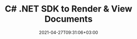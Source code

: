 ---
############################# Static ############################
layout: "product"
date: 2021-04-27T09:31:06+03:00
draft: false

product: "Viewer"
product_tag: "viewer"
platform: ".NET"
platform_tag: "net"

############################# Head ############################
head_title: ".NET Document Viewing Cloud SDK | Render PDF Word Excel Visio HTML"
head_description: ".NET document viewer Cloud SDK & REST APIs. Render 80+ file formats (PDF, Word, Excel, PPTX, Visio, Outlook) as images, HTML or PDF."

############################# Header ############################
title: "C# .NET SDK to Render & View Documents"
description: "REST API to build seamless document viewer .NET applications. Accurately render a wide range of file formats as images, HTML or PDF."
button:
    enable: true

############################# SubMenu ############################
submenu:
    enable: true
    
    left:
        img_alt: "GroupDocs.Viewer Cloud SDK for .NET"
        image: "/sdk/272x272/groupdocs_viewer-for-net.webp"
        product: "GroupDocs.Viewer"
        platform: ".NET"

    middle:
        button:
            # button loop
            - link: "#overview"
              text: "Overview"

            # button loop
            - link: "#features"
              text: "Features"

            

            # button loop
            - link: "https://docs.groupdocs.cloud/viewer/release-notes/"
              text: "Release Notes"

            # button loop
            - link: "https://purchase.groupdocs.cloud/pricing"
              text: "Pricing"

    right:
        link_download: "https://github.com/groupdocs-viewer-cloud/groupdocs-viewer-cloud-dotnet"
        link_learn: "https://docs.groupdocs.cloud/viewer/"
        link_buy: "https://docs.groupdocs.cloud/viewer/"

############################# Overview ############################
overview:
    enable: true
    content: |
      GroupDocs.Viewer SDK for .NET has been developed to help you quickly get started with our Document Viewer Cloud API. The SDK helps by providing a higher level of abstraction so that you don't need to know the details pertaining to handle the HTTP requests and responses of the REST APIs.

      Using the .NET SDK, you can utilize all the features of the API and can seamlessly enhance your application with the capability to render a variety of the industry-standard document formats. The SDK allows viewing a specific document in HTML, image, PDF or its original format with the flexibility to render the whole document, page by page or custom range of pages.
    tabs:
      enable: true     
      
      ## TAB ONE ##
      tab_one:
        description: |
          An overview GroupDocs.Viewer Cloud API.

        left:
          enable: true
          icon: "fa fa-cogs"
          title: "Supported Categories"
          content: |
            * Word, Excel, PowerPoint
            * Visio, Project, Outlook
            * OpenDocument
            * Images
            * CAD Drawing Image formats
            * PDF, XPS, Text, Web formats
            * OneNote & others
        right:
          enable: true
          icon: "fab fa-html5"
          title: "Feature Overview"
          content: |
            * Get Document Information
            * HTML Viewer
            * Image Viewer
            * PDF Viewer
            * Rotating & Reordering
            * Watermark Pages
            * Rendering Attachments
            
      
      ## TAB TWO ##
      tab_two:
        description: |
          GroupDocs.Viewer Cloud supports a number of document formats. Check out <a href="https://docs.groupdocs.cloud/viewer/supported-document-formats/">complete list</a>.

        left:
          enable: true
          table:
            # table loop
            - title: "Microsoft Office"
              content: |
                * **Word:** DOC, DOCX, DOCM, DOT, DOTX, DOTM
                * **Excel:** XLS, XLSX, XLSM, XLSB, XLTX, XLTM
                * **PowerPoint:**  PPT, PPTX, PPS, PPSX, PPSM, PPTM, POTX, POTM
                * **Visio:** VSD, VSDX, VSDM, VST, VSTX, VSTM, VSS, VSSX, VSSM, VDX, VSX, VTX, VDW
                * **Project:** MPP, MPT
                * **Outlook:** MSG, EML, PST, OST
                * **OneNote:** ONE

            

        right:
          enable: true
          table:
            # table loop
            - title: "Images, Graphics & Diagrams"
              content: |
                * **OpenDocument:** ODT, OTT, ODS, OTS, ODP, OTP, ODG
                * **Fixed Layout:** PDF, XPS
                * **eBook:** EPUB, MOBI
                * **Image Files:** BMP, GIF, ICO, JPG, JPEG, PNG, PSD, SVG, TIF, TIFF, Webp, DjVu, DNG, DCM (DICOM)
                * **JPEG2000:** JP2, J2C, J2K, JPF, JPX, JPM
                * **CAD:** DGN, DWF, DWG, DXF, IFC, STL
                * **Markup:** HTML, MHT, MHTML, XML
                * **Metafile:** WMF, EMF, CGM
                * **Apple Mail:** EMLX
                * **PostScript:** PS, EPS
                * **Other:** RTF, TXT, TEX, CSV, TSV, PCL
                
      ## TAB THREE ##
      tab_three:
        description: |
          If you do not want to use any of our SDKs or the required SDK is not available at the moment, you can still easily get started with GroupDocs.Viewer REST API while using your favorite language & platform.
        

############################# Features ############################
features:
    enable: true
    title: "Advanced Document Viewer REST API Features"

    feature:
      # feature loop
      - icon: "fab fa-html5"
        content: "Render documents as HTML5"

      # feature loop
      - icon: "fas fa-images"
        content: "Render documents as Image"

      # feature loop
      - icon: "fas fa-file-alt"
        content: "Rotate, reorder & watermark pages"
      
      # feature loop
      - icon: "fas fa-file-pdf"
        content: "Render documents as PDF"

      # feature loop
      - icon: "fas fa-paperclip"
        content: "Render document attachments"

      # feature loop
      - icon: "fas fa-lock"
        content: "APIs are secured and require authentication"

     

      

    more_feature:
      # more_feature_loop
      - title: "An Easy SDK for Developers Who Want to Save Time"
        content: |
          Using the GroupDocs Cloud APIs is quite simple as there is nothing to install. Simply create an account at GroupDocs Cloud and get your application information. Once you have the App SID & key, you are ready to give the GroupDocs Cloud REST APIs a try. The SDKs have been developed to facilitate the developers and to let them get started with our APIs real fast.
      # more_feature_loop
      - title: "Explore the Options for Document Presentation"
        content: |
          The cloud-based viewer API has the ability to display different document formats quickly, with just a few lines of code. Using the SDK for .NET you can use all these features of the API and render documents as PDF, HTML or images.
        
          Render the document with HTML view options - C#
          
          ```cs
          //Get your App SID, App Key and Storage Name at https://dashboard.groupdocs.cloud (free registration is required).
            var configuration = new Configuration(appSID, appKey);
            var apiInstance = new ViewerApi(configuration);
            var viewOptions = new ViewOptions()
            {
                FileInfo = new FileInfo()
                {
                    FilePath = "documents/doc.dwf",
                    Password = "",
                    StorageName = "Storage Name"
                },
                RenderOptions = new HtmlOptions()
                {
                    ExternalResources = true
                }
            };
            var request = new CreateViewRequest(viewOptions);
            var response = apiInstance.CreateView(request
          ```
      # more_feature_loop
      - title: "Flexible Rendering of Documents"
        content: "GroupDocs.Viewer is a powerful document viewer REST API that allows you to display various document formats in your applications. It allows document rendering for the whole document, page by page or custom range of pages."

      # more_feature_loop
      - title: "Security and Authentication"
        content: "The GroupDocs.Viewer Cloud API is secure and requires authentication. Users need to register at GroupDocs Cloud and get App SID and App Key. Authentication requests require a signature and AppSID query parameters or OAuth 2.0 authorization header."

############################# Support ############################
support:
    enable: true

############################# Solutions ############################
solutions:
    enable: true
    title: "GroupDocs.Viewer Cloud also offers individual document rendering SDKs for other popular languages as listed below:"

    solution:
        # solution loop
        - img_alt: "GroupDocs.Viewer Cloud SDK for cURL"
          image: "/sdk/272x272/groupdocs_viewer-for-curl.webp"
          product: "GroupDocs.Viewer"
          platform: "cURL"
          link: "/viewer/curl/"

        # solution loop
        - img_alt: "GroupDocs.Viewer Cloud SDK for .NET"
          image: "/sdk/272x272/groupdocs_viewer-for-net.webp"
          product: "GroupDocs.Viewer"
          platform: ".NET"
          link: "/viewer/net/"

        # solution loop
        - img_alt: "GroupDocs.Viewer Cloud SDK for Java"
          image: "/sdk/272x272/groupdocs_viewer-for-java.webp"
          product: "GroupDocs.Viewer"
          platform: "Java"
          link: "/viewer/java/"

        # solution loop
        - img_alt: "GroupDocs.Viewer Cloud SDK for PHP"
          image: "/sdk/272x272/groupdocs_viewer-for-php.webp"
          product: "GroupDocs.Viewer"
          platform: "PHP"
          link: "/viewer/php/"

        # solution loop
        - img_alt: "GroupDocs.Viewer Cloud SDK for Python"
          image: "/sdk/272x272/groupdocs_viewer-for-python.webp"
          product: "GroupDocs.Viewer"
          platform: "Python"
          link: "/viewer/python/"

        # solution loop
        - img_alt: "GroupDocs.Viewer Cloud SDK for Ruby"
          image: "/sdk/272x272/groupdocs_viewer-for-ruby.webp"
          product: "GroupDocs.Viewer"
          platform: "Ruby"
          link: "/viewer/ruby/"

        # solution loop
        - img_alt: "GroupDocs.Viewer Cloud SDK for Node.js"
          image: "/sdk/272x272/groupdocs_viewer-for-node.webp"
          product: "GroupDocs.Viewer"
          platform: "Node.js"
          link: "/viewer/nodejs/"

        # solution loop
        - img_alt: "GroupDocs.Viewer Cloud SDK for Android"
          image: "/sdk/272x272/groupdocs_viewer-for-android.webp"
          product: "GroupDocs.Viewer"
          platform: "Android"
          link: "/viewer/android/"
    

############################# Back to top ###############################
back_to_top:
  enable: true
---